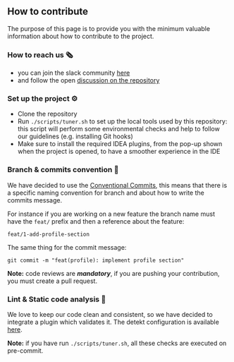 ## How to contribute

The purpose of this page is to provide you with the minimum valuable information about how to contribute to the
project.

### How to reach us 🗞

- you can join the slack community [here](https://androiddevs.it/)
- and follow the open [discussion on the repository](https://github.com/androiddevelopersitalia/aditogether/discussions)

### Set up the project ⚙️

- Clone the repository
- Run `./scripts/tuner.sh` to set up the local tools used by this repository: this script will perform some
  environmental checks and help to follow our guidelines (e.g. installing Git hooks)
- Make sure to install the required IDEA plugins, from the pop-up shown when the project is opened, to have a smoother
  experience in the IDE

### Branch & commits convention 📙

We have decided to use the [Conventional Commits](https://www.conventionalcommits.org/en/v1.0.0/), this means that there
is a specific naming convention for branch and about how to write the commits message.

For instance if you are working on a new feature the branch name must have the `feat/` prefix and then a reference about
the feature:

```
feat/1-add-profile-section
```

The same thing for the commit message:

```shell
git commit -m "feat(profile): implement profile section"
```

__Note:__ code reviews are ___mandatory___, if you are pushing your contribution, you must create a pull request.

### Lint & Static code analysis 🎨

We love to keep our code clean and consistent, so we have decided to integrate a plugin which validates it. The detekt
configuration is available [here](https://github.com/androiddevelopersitalia/aditogether/blob/main/detekt/config.yml).

__Note:__ if you have run `./scripts/tuner.sh`, all these checks are executed on pre-commit.